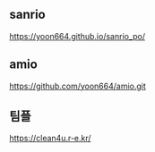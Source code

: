 ##



## sanrio
https://yoon664.github.io/sanrio_po/

## amio
https://github.com/yoon664/amio.git

## 팀플
https://clean4u.r-e.kr/
